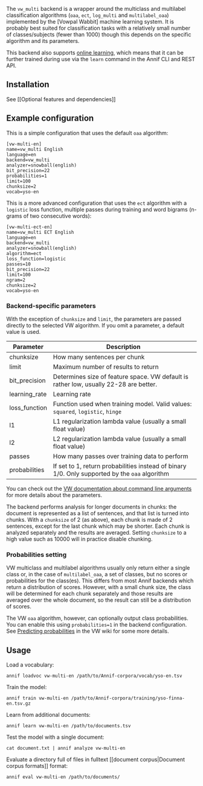 The `vw_multi` backend is a wrapper around the multiclass and multilabel classification algorithms (`oaa`, `ect`, `log_multi` and `multilabel_oaa`) implemented by the [Vowpal Wabbit] machine learning system. It is probably best suited for classification tasks with a relatively small number of classes/subjects (fewer than 1000) though this depends on the specific algorithm and its parameters.

This backend also supports [online learning](https://en.wikipedia.org/wiki/Online_machine_learning), which means that it can be further trained during use via the `learn` command in the Annif CLI and REST API.

## Installation

See [[Optional features and dependencies]]

## Example configuration

This is a simple configuration that uses the default `oaa` algorithm:

```
[vw-multi-en]
name=vw_multi English
language=en
backend=vw_multi
analyzer=snowball(english)
bit_precision=22
probabilities=1
limit=100
chunksize=2
vocab=yso-en
```

This is a more advanced configuration that uses the `ect` algorithm with a `logistic` loss function, multiple passes during training and word bigrams (n-grams of two consecutive words):

```
[vw-multi-ect-en]
name=vw_multi ECT English
language=en
backend=vw_multi
analyzer=snowball(english)
algorithm=ect
loss_function=logistic
passes=10
bit_precision=22
limit=100
ngram=2
chunksize=2
vocab=yso-en
```

### Backend-specific parameters

With the exception of `chunksize` and `limit`, the parameters are passed directly to the selected VW algorithm. If you omit a parameter, a default value is used. 

Parameter | Description
--------- | --------------------------------------------------
chunksize | How many sentences per chunk
limit | Maximum number of results to return
bit_precision | Determines size of feature space. VW default is rather low, usually 22-28 are better.
learning_rate | Learning rate
loss_function | Function used when training model. Valid values: `squared`, `logistic`, `hinge`
l1 | L1 regularization lambda value (usually a small float value)
l2 | L2 regularization lambda value (usually a small float value)
passes | How many passes over training data to perform
probabilities | If set to 1, return probabilities instead of binary 1/0. Only supported by the `oaa` algorithm

You can check out the [VW documentation about command line arguments](https://github.com/VowpalWabbit/vowpal_wabbit/wiki/Command-line-arguments) for more details about the parameters.

The backend performs analysis for longer documents in chunks: the document is represented as a list of sentences, and that list is turned into chunks. With a `chunksize` of 2 (as above), each chunk is made of 2 sentences, except for the last chunk which may be shorter. Each chunk is analyzed separately and the results are averaged. Setting `chunksize` to a high value such as 10000 will in practice disable chunking.

### Probabilities setting

VW multiclass and multilabel algorithms usually only return either a single class or, in the case of `multilabel_oaa`, a set of classes, but no scores or probabilities for the class(es). This differs from most Annif backends which return a distribution of scores. However, with a small chunk size, the class will be determined for each chunk separately and those results are averaged over the whole document, so the result can still be a distribution of scores.

The VW `oaa` algorithm, however, can optionally output class probabilities. You can enable this using `probabilities=1` in the backend configuration. See [Predicting probabilities](https://github.com/VowpalWabbit/vowpal_wabbit/wiki/Predicting-probabilities) in the VW wiki for some more details.

## Usage

Load a vocabulary:

    annif loadvoc vw-multi-en /path/to/Annif-corpora/vocab/yso-en.tsv

Train the model:

    annif train vw-multi-en /path/to/Annif-corpora/training/yso-finna-en.tsv.gz

Learn from additional documents:

    annif learn vw-multi-en /path/to/documents.tsv

Test the model with a single document:

    cat document.txt | annif analyze vw-multi-en

Evaluate a directory full of files in fulltext [[document corpus|Document corpus formats]] format:

    annif eval vw-multi-en /path/to/documents/